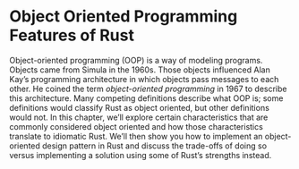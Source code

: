 # Object Oriented Programming Features of Rust

Object-oriented programming (OOP) is a way of modeling programs. Objects came from Simula in the 1960s. Those objects influenced Alan Kay’s programming architecture in which objects pass messages to each other. He coined the term *object-oriented programming* in 1967 to describe this architecture. Many competing definitions describe what OOP is; some definitions would classify Rust as object oriented, but other definitions would not. In this chapter, we’ll explore certain characteristics that are commonly considered object oriented and how those characteristics translate to idiomatic Rust. We’ll then show you how to implement an object-oriented design pattern in Rust and discuss the trade-offs of doing so versus implementing a solution using some of Rust’s strengths instead.